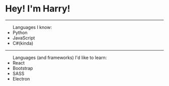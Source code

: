 
<h1>Hey! 
I'm Harry!</h1>

---
<ul>Languages I know:
 <li> Python </li>
<li> JavaScript </li>
  <li> C#(kinda) </li>
</ul>

---
<ul>Languages (and frameworks) I'd like to learn:
  <li> React </li>
  <li> Bootstrap </li>
  <li> SASS</li>
  <li> Electron </li>
</ul>
<!--
**harrykeeran12/harrykeeran12** is a ✨ _special_ ✨ repository because its `README.md` (this file) appears on your GitHub profile.

Here are some ideas to get you started:

- 🔭 I’m currently working on ...
- 🌱 I’m currently learning ...
- 👯 I’m looking to collaborate on ...
- 🤔 I’m looking for help with ...
- 💬 Ask me about ...
- 📫 How to reach me: ...
- 😄 Pronouns: ...
- ⚡ Fun fact: ...
-->

